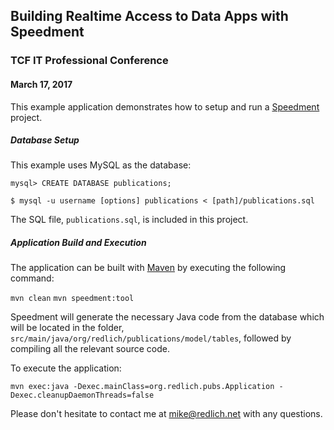## Building Realtime Access to Data Apps with Speedment

### TCF IT Professional Conference

#### March 17, 2017

This example application demonstrates how to setup and run a [Speedment](https://www.speedment.org/) project. 

##### Database Setup

This example uses MySQL as the database:

`mysql> CREATE DATABASE publications;`

`$ mysql -u username [options] publications < [path]/publications.sql`

The SQL file, `publications.sql`, is included in this project.

##### Application Build and Execution

The application can be built with [Maven](http://maven.apache.org/) by executing the following command:

`mvn clean`
`mvn speedment:tool`

Speedment will generate the necessary Java code from the database which will be located in the folder, `src/main/java/org/redlich/publications/model/tables`, followed by compiling all the relevant source code.

To execute the application:

`mvn exec:java -Dexec.mainClass=org.redlich.pubs.Application -Dexec.cleanupDaemonThreads=false`

Please don't hesitate to contact me at [mike@redlich.net](mailto:mike@redlich.net) with any questions.
